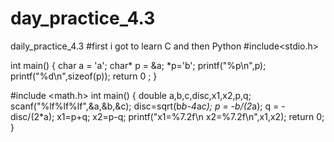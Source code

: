 # day_practice_4.3
daily_practice_4.3
#first   i got to learn C  and  then  Python
#include<stdio.h>

int main()
{
	char a = 'a';
	char* p = &a;
	*p='b';
	printf("%p\n",p);
	printf("%d\n",sizeof(p));
	return 0 ;
}


#include <math.h>
int main()
{
	double a,b,c,disc,x1,x2,p,q;
	scanf("%lf%lf%lf",&a,&b,&c);
	disc=sqrt(b*b-4*a*c);
	p = -b/(2*a);
	q = -disc/(2*a);
	x1=p+q;
	x2=p-q;
	printf("x1=%7.2f\n x2=%7.2f\n",x1,x2);
	return 0;
}
